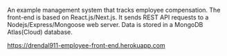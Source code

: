 An example management system that tracks employee compensation. The front-end is based on React.js/Next.js. It sends REST API requests to a Nodejs/Express/Mongoose web server. Data is stored in a MongoDB Atlas(Cloud) database.

https://drendal911-employee-front-end.herokuapp.com
